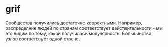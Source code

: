 # grif


Сообщества получились достаточно корректными. Например, распределние людей по странам соответствует действительности - мы это видим по тому, какой получилась модулярность. Большинство узлов соответсвует одной стрене. 
